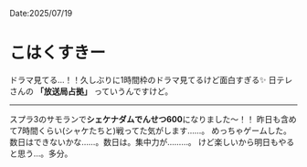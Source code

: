 Date:2025/07/19
# こはくすきー

ドラマ見てる…！！久しぶりに1時間枠のドラマ見てるけど面白すぎる✨️
日テレさんの **「放送局占拠」** っていうんですけど。

---

スプラ3のサモランで**シェケナダムでんせつ600**になりました〜！！
昨日も含めて7時間くらい(シャケたちと)戦ってた気がします……。
めっちゃゲームした。数日はできないかな……。数日は。集中力が………。
けど楽しいから明日もやると思う…。多分。
